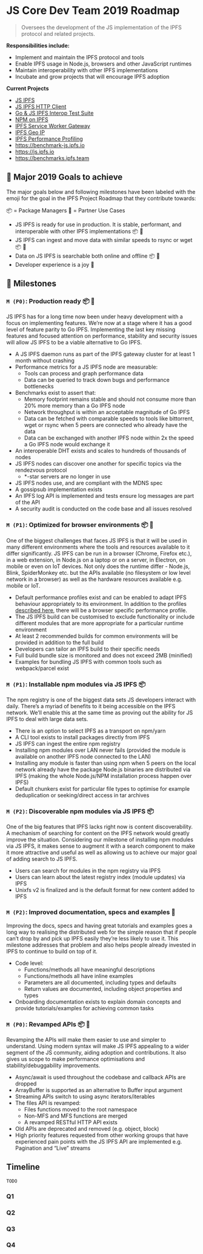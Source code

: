 # JS Core Dev Team 2019 Roadmap

> Oversees the development of the JS implementation of the IPFS protocol and related projects.

**Responsibilities include:**
- Implement and maintain the IPFS protocol and tools
- Enable IPFS usage in Node.js, browsers and other JavaScript runtimes
- Maintain interoperability with other IPFS implementations
- Incubate and grow projects that will encourage IPFS adoption

**Current Projects**
- [JS IPFS](https://github.com/ipfs/js-ipfs)
- [JS IPFS HTTP Client](https://github.com/ipfs/js-ipfs-http-client)
- [Go & JS IPFS Interop Test Suite](http://github.com/ipfs/interop)
- [NPM on IPFS](https://github.com/ipfs-shipyard/npm-on-ipfs)
- [IPFS Service Worker Gateway](https://github.com/ipfs-shipyard/service-worker-gateway)
- [IPFS Geo IP](https://github.com/ipfs/ipfs-geoip)
- [IPFS Performance Profiling](http://github.com/ipfs/ipfs-performance-profiling)
- https://benchmark-js.ipfs.io
- https://js.ipfs.io
- https://benchmarks.ipfs.team


## 🚀 Major 2019 Goals to achieve

The major goals below and following milestones have been labeled with the emoji for the goal in the IPFS Project Roadmap that they contribute towards:

📦 = Package Managers  🤝 = Partner Use Cases

- JS IPFS is ready for use in production. It is stable, performant, and interoperable with other IPFS implementations 📦 🤝
- JS IPFS can ingest and move data with similar speeds to rsync or wget 📦 🤝
- Data on JS IPFS is searchable both online and offline 📦 🤝
- Developer experience is a joy 🤝

## 💎 Milestones

### `M (P0)`: Production ready 📦 🤝

JS IPFS has for a long time now been under heavy development with a focus on implementing features. We’re now at a stage where it has a good level of feature parity to Go IPFS. Implementing the last key missing features and focused attention on performance, stability and security issues will allow JS IPFS to be a viable alternative to Go IPFS.

- A JS IPFS daemon runs as part of the IPFS gateway cluster for at least 1 month without crashing
- Performance metrics for a JS IPFS node are measurable:
    - Tools can process and graph performance data
    - Data can be queried to track down bugs and performance bottlenecks
- Benchmarks exist to assert that:
  - Memory footprint remains stable and should not consume more than 20% more memory than a Go IPFS node
  - Network throughput is within an acceptable magnitude of Go IPFS
  - Data can be fetched with comparable speeds to tools like bittorrent, wget or rsync when 5 peers are connected who already have the data
  - Data can be exchanged with another IPFS node within 2x the speed a Go IPFS node would exchange it
- An interoperable DHT exists and scales to hundreds of thousands of nodes
- JS IPFS nodes can discover one another for specific topics via the rendezvous protocol
    - \*-star servers are no longer in use
- JS IPFS nodes use, and are compliant with the MDNS spec
- A gossipsub implementation exists
- An IPFS log API is implemented and tests ensure log messages are part of the API
- A security audit is conducted on the code base and all issues resolved

### `M (P1)`: Optimized for browser environments 📦 🤝

One of the biggest challenges that faces JS IPFS is that it will be used in many different environments where the tools and resources available to it differ significantly. JS IPFS can be run in a browser (Chrome, Firefox etc.), in a web extension, in Node.js on a laptop or on a server, in Electron, on mobile or even on IoT devices. Not only does the runtime differ - Node.js, Blink, SpiderMonkey etc. but the APIs available (no filesystem or low level network in a browser) as well as the hardware resources available e.g. mobile or IoT.

- Default performance profiles exist and can be enabled to adapt IPFS behaviour appropriately to its environment. In addition to the profiles [described here](https://github.com/ipfs/go-ipfs/blob/master/docs/config.md#profiles), there will be a browser specific performance profile.
- The JS IPFS build can be customised to exclude functionality or include different modules that are more appropriate for a particular runtime environment
- At least 2 recommended builds for common environments will be provided in addition to the full build
- Developers can tailor an IPFS build to their specific needs
- Full build bundle size is monitored and does not exceed 2MB (minified)
- Examples for bundling JS IPFS with common tools such as webpack/parcel exist

### `M (P1)`: Installable npm modules via JS IPFS 📦

The npm registry is one of the biggest data sets JS developers interact with daily. There’s a myriad of benefits to it being accessible on the IPFS network. We’ll enable this at the same time as proving out the ability for JS IPFS to deal with large data sets.

- There is an option to select IPFS as a transport on npm/yarn
- A CLI tool exists to install packages directly from IPFS
- JS IPFS can ingest the entire npm registry
- Installing npm modules over LAN never fails (provided the module is available on another IPFS node connected to the LAN)
- Installing any module is faster than using npm when 5 peers on the local network already have the package
Node.js binaries are distributed via IPFS (making the whole Node.js/NPM installation process happen over IPFS)
- Default chunkers exist for particular file types to optimise for example deduplication or seeking/direct access in tar archives

### `M (P2)`: Discoverable npm modules via JS IPFS 📦

One of the big features that IPFS lacks right now is content discoverability. A mechanism of searching for content on the IPFS network would greatly improve the situation. Considering our milestone of installing npm modules via JS IPFS, it makes sense to augment it with a search component to make it more attractive and useful as well as allowing us to achieve our major goal of adding search to JS IPFS.

- Users can search for modules in the npm registry via IPFS
- Users can learn about the latest registry index (module updates) via IPFS
- Unixfs v2 is finalized and is the default format for new content added to IPFS

### `M (P2)`: Improved documentation, specs and examples 🤝

Improving the docs, specs and having great tutorials and examples goes a long way to realising the distributed web for the simple reason that if people can’t drop by and pick up IPFS easily they’re less likely to use it. This milestone addresses that problem and also helps people already invested in IPFS to continue to build on top of it.

- Code level:
  - Functions/methods all have meaningful descriptions
  - Functions/methods all have inline examples
  - Parameters are all documented, including types and defaults
  - Return values are documented, including object properties and types
- Onboarding documentation exists to explain domain concepts and provide tutorials/examples for achieving common tasks

### `M (P0)`: Revamped APIs 📦 🤝

Revamping the APIs will make them easier to use and simpler to understand. Using modern syntax will make JS IPFS appealing to a wider segment of the JS community, aiding adoption and contributions. It also gives us scope to make performance optimisations and stability/debuggability improvements.

- Async/await is used throughout the codebase and callback APIs are dropped
- ArrayBuffer is supported as an alternative to Buffer input argument
- Streaming APIs switch to using async iterators/iterables
- The files API is revamped:
    - Files functions moved to the root namespace
    - Non-MFS and MFS functions are merged
    - A revamped RESTful HTTP API exists
- Old APIs are deprecated and removed (e.g. object, block)
- High priority features requested from other working groups that have experienced pain points with the JS IPFS API are implemented e.g. Pagination and “Live” streams

## Timeline

`TODO`

### Q1

### Q2

### Q3

### Q4
